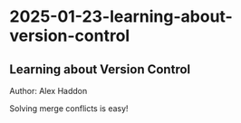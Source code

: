 # 2025-01-23-learning-about-version-control

## Learning about Version Control

Author: Alex Haddon

Solving merge conflicts is easy!
